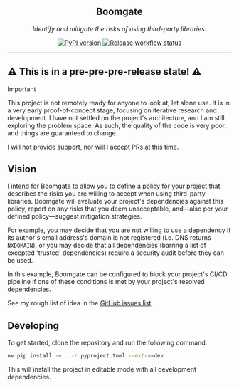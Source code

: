 <h2 align="center">Boomgate</h2>
<p align="center"><em>
    Identify and mitigate the risks of using third-party libraries.
</em></p>

<p align="center">
    <a href="https://pypi.org/project/boomgate/">
        <img src="https://img.shields.io/pypi/v/boomgate?color=%2334D058&label=PyPI%20package" alt="PyPI version">
    </a>
    <a href="https://github.com/KyeRussell/boomgate/actions/workflows/release.yaml">
        <img src="https://github.com/KyeRussell/boomgate/actions/workflows/release.yaml/badge.svg" alt="Release workflow status">
    </a>
</p>

---

## ⚠️ This is in a pre-pre-pre-release state! ⚠️

> [!IMPORTANT]
> This project is not remotely ready for anyone to look at, let alone use. It is in a
> very early proof-of-concept stage, focusing on iterative research and development. I
> have not settled on the project's architecture, and I am still exploring the problem
> space. As such, the quality of the code is very poor, and things are guaranteed to
> change.
>
> I will not provide support, nor will I accept PRs at this time.

## Vision

I intend for Boomgate to allow you to define a policy for your project that describes
the risks you are willing to accept when using third-party libraries. Boomgate will
evaluate your project's dependencies against this policy, report on any risks that you
deem unacceptable, and—also per your defined policy—suggest mitigation strategies.

For example, you may decide that you are not willing to use a dependency if its author's
email address's domain is not registered (i.e. DNS returns `NXDOMAIN`), or you may
decide that all dependencies (barring a list of excepted 'trusted' dependencies) require
a security audit before they can be used.

In this example, Boomgate can be configured to block your project's CI/CD pipeline if
one of these conditions is met by your project's resolved dependencies.

See my rough list of idea in the
[GitHub issues list](https://github.com/KyeRussell/boomgate/issues).

## Developing

To get started, clone the repository and run the following command:

```bash
uv pip install -e . -r pyproject.toml --extra=dev
```

This will install the project in editable mode with all development dependencies.
